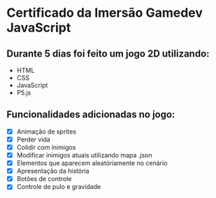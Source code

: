 # Certificado da Imersão Gamedev JavaScript

## Durante 5 dias foi feito um jogo 2D utilizando:
- HTML
- CSS
- JavaScript
- P5.js

## Funcionalidades adicionadas no jogo:
- [x] Animação de sprites
- [x] Perder vida
- [x] Colidir com inimigos
- [x] Modificar inimigos atuais utilizando mapa .json
- [x] Elementos que aparecem aleatóriamente no cenário
- [x] Apresentação da história
- [x] Botões de controle
- [x] Controle de pulo e gravidade 
